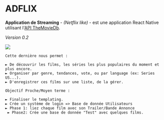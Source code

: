 # **ADFLIX**

**Application de Streaming** - *(Netflix like)* - est une application React Native utilisant l'[API TheMovieDb](https://www.themoviedb.org/). 


*Version 0.2*

![](https://media.giphy.com/media/JNxpumqDCO9WjuwkGm/giphy.gif)

```
Cette dernière nous permet :

► De découvrir les films, les séries les plus populaires du moment et plus encore.
► Organiser par genre, tendances, vote, ou par language (ex: Series US...).
► D'enregistrer ces films sur une liste, de la gérer.

Objectif Proche/Moyen terme :

► Finaliser le templating.
► Crée un système de login => Base de donnée Utilisateurs
► Phase 1: liez chaque film avec son Trailer/Bande Annonce
 ► Phase2: Crée une base de donnée "Test" avec quelques films.

```